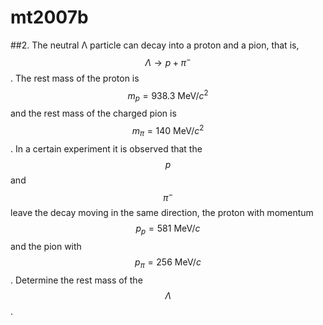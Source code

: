 # mt2007b

##2.
The neutral Λ particle can decay into a proton and a pion, that is, $$\Lambda\to{p}+\pi^-$$. The rest
mass of the proton is $$m_p=938.3\:\text{MeV}/c^2$$ and the rest mass of the charged pion is $$m_{\pi}=140\:\text{MeV}/c^2$$. In a certain experiment it is observed that the $$p$$ and $$\pi^-$$ leave the decay moving in the same direction, the proton with momentum $$p_p=581\:\text{MeV}/c$$ and the pion with $$p_π=256\:\text{MeV}/c$$. Determine the rest mass of the $$\Lambda$$.